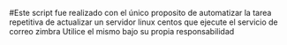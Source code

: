#Este script fue realizado con el único proposito de automatizar la tarea repetitiva de actualizar un servidor linux centos que ejecute el servicio de correo zimbra
Utilice el mismo bajo su propia responsabilidad
